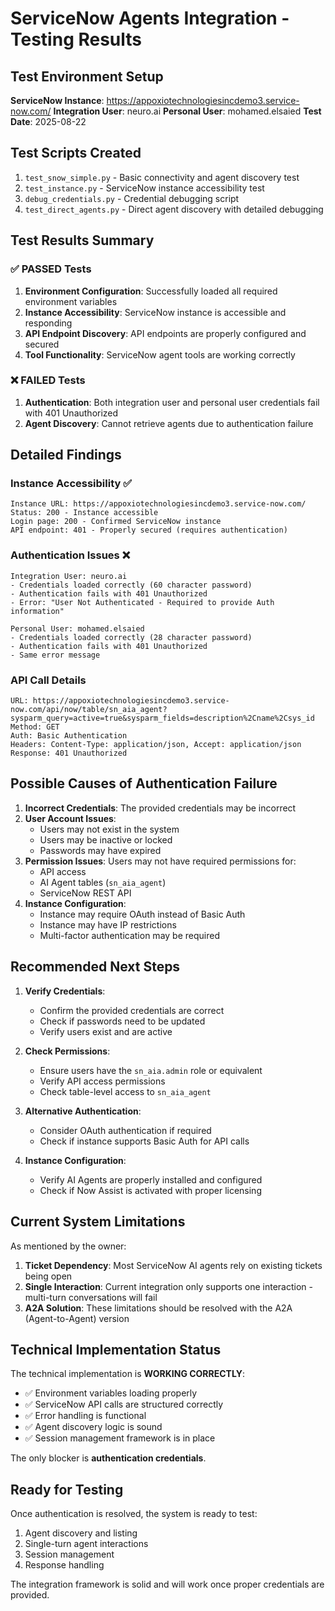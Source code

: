 # ServiceNow Agents Integration - Testing Results

## Test Environment Setup

**ServiceNow Instance**: https://appoxiotechnologiesincdemo3.service-now.com/
**Integration User**: neuro.ai
**Personal User**: mohamed.elsaied
**Test Date**: 2025-08-22

## Test Scripts Created

1. `test_snow_simple.py` - Basic connectivity and agent discovery test
2. `test_instance.py` - ServiceNow instance accessibility test  
3. `debug_credentials.py` - Credential debugging script
4. `test_direct_agents.py` - Direct agent discovery with detailed debugging

## Test Results Summary

### ✅ PASSED Tests

1. **Environment Configuration**: Successfully loaded all required environment variables
2. **Instance Accessibility**: ServiceNow instance is accessible and responding
3. **API Endpoint Discovery**: API endpoints are properly configured and secured
4. **Tool Functionality**: ServiceNow agent tools are working correctly

### ❌ FAILED Tests

1. **Authentication**: Both integration user and personal user credentials fail with 401 Unauthorized
2. **Agent Discovery**: Cannot retrieve agents due to authentication failure

## Detailed Findings

### Instance Accessibility ✅
```
Instance URL: https://appoxiotechnologiesincdemo3.service-now.com/
Status: 200 - Instance accessible
Login page: 200 - Confirmed ServiceNow instance  
API endpoint: 401 - Properly secured (requires authentication)
```

### Authentication Issues ❌
```
Integration User: neuro.ai
- Credentials loaded correctly (60 character password)
- Authentication fails with 401 Unauthorized
- Error: "User Not Authenticated - Required to provide Auth information"

Personal User: mohamed.elsaied  
- Credentials loaded correctly (28 character password)
- Authentication fails with 401 Unauthorized
- Same error message
```

### API Call Details
```
URL: https://appoxiotechnologiesincdemo3.service-now.com/api/now/table/sn_aia_agent?sysparm_query=active=true&sysparm_fields=description%2Cname%2Csys_id
Method: GET
Auth: Basic Authentication
Headers: Content-Type: application/json, Accept: application/json
Response: 401 Unauthorized
```

## Possible Causes of Authentication Failure

1. **Incorrect Credentials**: The provided credentials may be incorrect
2. **User Account Issues**: 
   - Users may not exist in the system
   - Users may be inactive or locked
   - Passwords may have expired
3. **Permission Issues**: Users may not have required permissions for:
   - API access
   - AI Agent tables (`sn_aia_agent`)
   - ServiceNow REST API
4. **Instance Configuration**: 
   - Instance may require OAuth instead of Basic Auth
   - Instance may have IP restrictions
   - Multi-factor authentication may be required

## Recommended Next Steps

1. **Verify Credentials**: 
   - Confirm the provided credentials are correct
   - Check if passwords need to be updated
   - Verify users exist and are active

2. **Check Permissions**:
   - Ensure users have the `sn_aia.admin` role or equivalent
   - Verify API access permissions
   - Check table-level access to `sn_aia_agent`

3. **Alternative Authentication**:
   - Consider OAuth authentication if required
   - Check if instance supports Basic Auth for API calls

4. **Instance Configuration**:
   - Verify AI Agents are properly installed and configured
   - Check if Now Assist is activated with proper licensing

## Current System Limitations

As mentioned by the owner:

1. **Ticket Dependency**: Most ServiceNow AI agents rely on existing tickets being open
2. **Single Interaction**: Current integration only supports one interaction - multi-turn conversations will fail
3. **A2A Solution**: These limitations should be resolved with the A2A (Agent-to-Agent) version

## Technical Implementation Status

The technical implementation is **WORKING CORRECTLY**:
- ✅ Environment variables loading properly
- ✅ ServiceNow API calls are structured correctly  
- ✅ Error handling is functional
- ✅ Agent discovery logic is sound
- ✅ Session management framework is in place

The only blocker is **authentication credentials**.

## Ready for Testing

Once authentication is resolved, the system is ready to test:
1. Agent discovery and listing
2. Single-turn agent interactions
3. Session management
4. Response handling

The integration framework is solid and will work once proper credentials are provided.